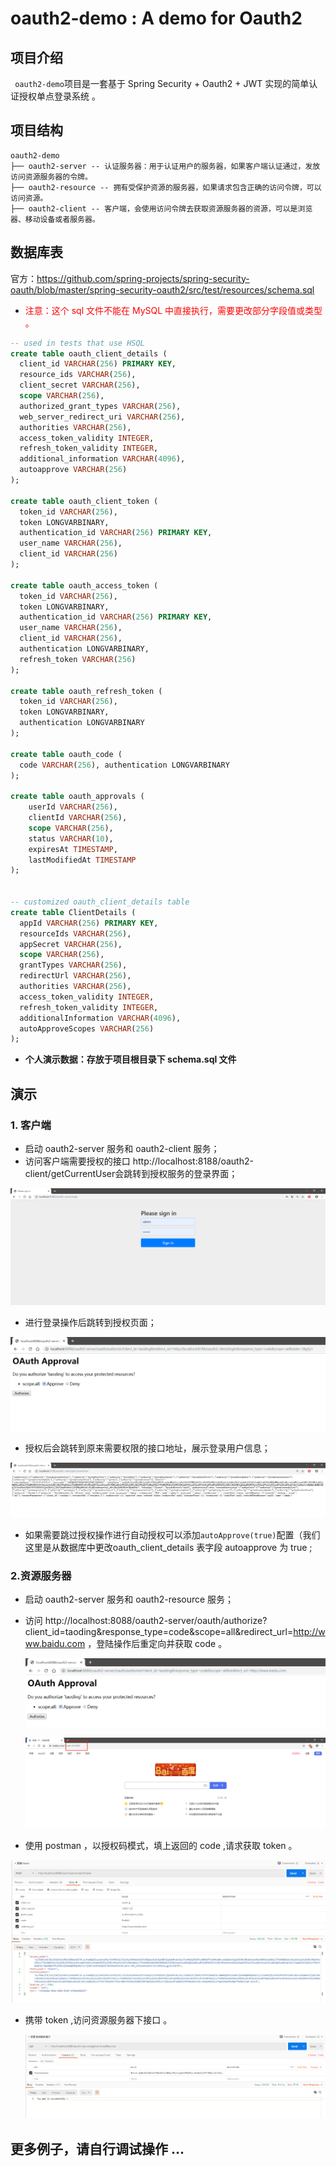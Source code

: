 # oauth2-demo : A demo for Oauth2

## 项目介绍 

` oauth2-demo`项目是一套基于 Spring Security + Oauth2 + JWT 实现的简单认证授权单点登录系统 。

## 项目结构

```
oauth2-demo
├── oauth2-server -- 认证服务器：用于认证用户的服务器，如果客户端认证通过，发放访问资源服务器的令牌。
├── oauth2-resource -- 拥有受保护资源的服务器，如果请求包含正确的访问令牌，可以访问资源。
├── oauth2-client -- 客户端，会使用访问令牌去获取资源服务器的资源，可以是浏览器、移动设备或者服务器。
```



## 数据库表

官方：https://github.com/spring-projects/spring-security-oauth/blob/master/spring-security-oauth2/src/test/resources/schema.sql

- <font color='red'>注意：这个 sql 文件不能在 MySQL 中直接执行，需要更改部分字段值或类型 。</font>

```sql
-- used in tests that use HSQL
create table oauth_client_details (
  client_id VARCHAR(256) PRIMARY KEY,
  resource_ids VARCHAR(256),
  client_secret VARCHAR(256),
  scope VARCHAR(256),
  authorized_grant_types VARCHAR(256),
  web_server_redirect_uri VARCHAR(256),
  authorities VARCHAR(256),
  access_token_validity INTEGER,
  refresh_token_validity INTEGER,
  additional_information VARCHAR(4096),
  autoapprove VARCHAR(256)
);

create table oauth_client_token (
  token_id VARCHAR(256),
  token LONGVARBINARY,
  authentication_id VARCHAR(256) PRIMARY KEY,
  user_name VARCHAR(256),
  client_id VARCHAR(256)
);

create table oauth_access_token (
  token_id VARCHAR(256),
  token LONGVARBINARY,
  authentication_id VARCHAR(256) PRIMARY KEY,
  user_name VARCHAR(256),
  client_id VARCHAR(256),
  authentication LONGVARBINARY,
  refresh_token VARCHAR(256)
);

create table oauth_refresh_token (
  token_id VARCHAR(256),
  token LONGVARBINARY,
  authentication LONGVARBINARY
);

create table oauth_code (
  code VARCHAR(256), authentication LONGVARBINARY
);

create table oauth_approvals (
	userId VARCHAR(256),
	clientId VARCHAR(256),
	scope VARCHAR(256),
	status VARCHAR(10),
	expiresAt TIMESTAMP,
	lastModifiedAt TIMESTAMP
);


-- customized oauth_client_details table
create table ClientDetails (
  appId VARCHAR(256) PRIMARY KEY,
  resourceIds VARCHAR(256),
  appSecret VARCHAR(256),
  scope VARCHAR(256),
  grantTypes VARCHAR(256),
  redirectUrl VARCHAR(256),
  authorities VARCHAR(256),
  access_token_validity INTEGER,
  refresh_token_validity INTEGER,
  additionalInformation VARCHAR(4096),
  autoApproveScopes VARCHAR(256)
);
```

- **个人演示数据：存放于项目根目录下 schema.sql 文件**



## 演示

### 1. 客户端

- 启动 oauth2-server 服务和 oauth2-client 服务；
- 访问客户端需要授权的接口 http://localhost:8188/oauth2-client/getCurrentUser会跳转到授权服务的登录界面；

![1590333646735](.\images\1590333646735.png)

- 进行登录操作后跳转到授权页面； 

![1590333761672](.\images\1590333761672.png)

-  授权后会跳转到原来需要权限的接口地址，展示登录用户信息； 

![1590333823994](.\images\1590333823994.png)

- 如果需要跳过授权操作进行自动授权可以添加`autoApprove(true)`配置（我们这里是从数据库中更改oauth_client_details 表字段 autoapprove 为 true ;



### 2.资源服务器

- 启动 oauth2-server 服务和 oauth2-resource 服务；

- 访问 http://localhost:8088/oauth2-server/oauth/authorize?client_id=taoding&response_type=code&scope=all&redirect_url=http://www.baidu.com ，登陆操作后重定向并获取 code 。

  ![1590334213989](.\images\1590334213989.png)

  ![1590334256950](.\images\1590334256950.png)

- 使用 postman ，以授权码模式，填上返回的 code ,请求获取 token 。

![1590334372828](.\images\1590334372828.png)

- 携带 token ,访问资源服务器下接口 。

  ![1590334479383](.\images\1590334479383.png)



## 更多例子，请自行调试操作 ...